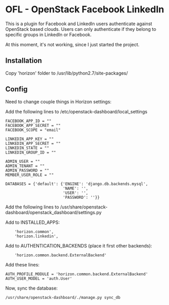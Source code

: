 # OFL - OpenStack Facebook LinkedIn

This is a plugin for Facebook and LinkedIn users authenticate against OpenStack based clouds. Users can only authenticate if they belong to specific groups in LinkedIn or Facebook.

At this moment, it's not working, since I just started the project.

## Installation

Copy 'horizon' folder to /usr/lib/python2.7/site-packages/

## Config

Need to change couple things in Horizon settings:

Add the following lines to /etc/openstack-dashboard/local_settings
```
FACEBOOK_APP_ID = ""
FACEBOOK_APP_SECRET = ""
FACEBOOK_SCOPE = "email"

LINKEDIN_APP_KEY = ""
LINKEDIN_APP_SECRET = ""
LINKEDIN_STATE = ""
LINKEDIN_GROUP_ID = ""

ADMIN_USER = ""
ADMIN_TENANT = ""
ADMIN_PASSWORD = ""
MEMBER_USER_ROLE = ""

DATABASES = {'default': {'ENGINE': 'django.db.backends.mysql',
						 'NAME': '',
						 'USER': '',
						 'PASSWORD': ''}}
```
Add the following lines to /usr/share/openstack-dashboard/openstack_dashboard/settings.py

Add to INSTALLED_APPS:
```
	'horizon.common',
	'horizon.linkedin',
```

Add to AUTHENTICATION_BACKENDS (place it first other backends):
```
	'horizon.common.backend.ExternalBackend'
```
Add these lines:

```
AUTH_PROFILE_MODULE = 'horizon.common.backend.ExternalBackend'
AUTH_USER_MODEL = 'auth.User'
```
Now, sync the database:

```
/usr/share/openstack-dashboard/./manage.py sync_db
```